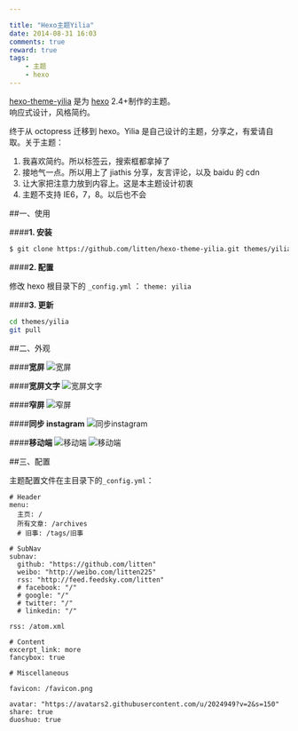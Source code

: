 ```yaml
---

title: "Hexo主题Yilia"
date: 2014-08-31 16:03
comments: true
reward: true
tags: 
	- 主题 
	- hexo
---
```


[hexo-theme-yilia](https://github.com/litten/hexo-theme-yilia) 是为 [hexo](https://github.com/tommy351/hexo) 2.4+制作的主题。  
响应式设计，风格简约。

终于从 octopress 迁移到 hexo。Yilia 是自己设计的主题，分享之，有爱请自取。关于主题：

1. 我喜欢简约。所以标签云，搜索框都拿掉了
2. 接地气一点。所以用上了 jiathis 分享，友言评论，以及 baidu 的 cdn
3. 让大家把注意力放到内容上。这是本主题设计初衷
4. 主题不支持 IE6，7，8。以后也不会

<!-- more -->

##一、使用

####**1. 安装**

```bash
$ git clone https://github.com/litten/hexo-theme-yilia.git themes/yilia
```

####**2. 配置**

修改 hexo 根目录下的 `_config.yml` ： `theme: yilia`

####**3. 更新**

```bash
cd themes/yilia
git pull
```

##二、外观

####**宽屏**
![宽屏](http://littendomo.sinaapp.com/yilia/yilia-pc1.png)

####**宽屏文字**
![宽屏文字](http://littendomo.sinaapp.com/yilia/yilia-pc2.png)

####**窄屏**
![窄屏](http://littendomo.sinaapp.com/yilia/yilia-pc3.png)

####**同步 instagram**
![同步instagram](http://littendomo.sinaapp.com/yilia/yilia-pc4.png)

####**移动端**
![移动端](http://littendomo.sinaapp.com/yilia/yilia-mobile.png)
![移动端](http://littendomo.sinaapp.com/yilia/yilia-mobile2.png)

##三、配置

主题配置文件在主目录下的`_config.yml`：

```
# Header
menu:
  主页: /
  所有文章: /archives
  # 旧事: /tags/旧事

# SubNav
subnav:
  github: "https://github.com/litten"
  weibo: "http://weibo.com/litten225"
  rss: "http://feed.feedsky.com/litten"
  # facebook: "/"
  # google: "/"
  # twitter: "/"
  # linkedin: "/"

rss: /atom.xml

# Content
excerpt_link: more
fancybox: true

# Miscellaneous

favicon: /favicon.png

avatar: "https://avatars2.githubusercontent.com/u/2024949?v=2&s=150"
share: true
duoshuo: true
```
